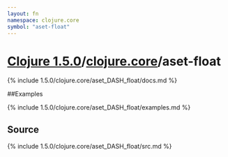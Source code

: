 ```yaml
---
layout: fn
namespace: clojure.core
symbol: "aset-float"
---
```


# [Clojure 1.5.0](../../)/[clojure.core](../)/aset-float

{% include 1.5.0/clojure.core/aset_DASH_float/docs.md %}

##Examples

{% include 1.5.0/clojure.core/aset_DASH_float/examples.md %}
## Source
{% include 1.5.0/clojure.core/aset_DASH_float/src.md %}


